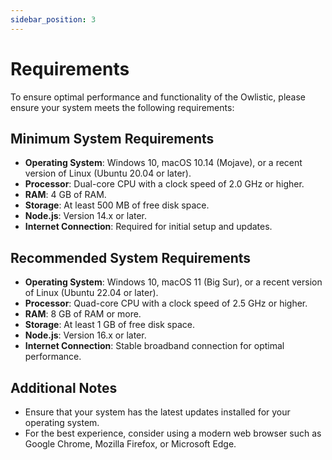 ```yaml
---
sidebar_position: 3
---
```


# Requirements

To ensure optimal performance and functionality of the Owlistic, please ensure your system meets the following requirements:

## Minimum System Requirements

- **Operating System**: Windows 10, macOS 10.14 (Mojave), or a recent version of Linux (Ubuntu 20.04 or later).
- **Processor**: Dual-core CPU with a clock speed of 2.0 GHz or higher.
- **RAM**: 4 GB of RAM.
- **Storage**: At least 500 MB of free disk space.
- **Node.js**: Version 14.x or later.
- **Internet Connection**: Required for initial setup and updates.

## Recommended System Requirements

- **Operating System**: Windows 10, macOS 11 (Big Sur), or a recent version of Linux (Ubuntu 22.04 or later).
- **Processor**: Quad-core CPU with a clock speed of 2.5 GHz or higher.
- **RAM**: 8 GB of RAM or more.
- **Storage**: At least 1 GB of free disk space.
- **Node.js**: Version 16.x or later.
- **Internet Connection**: Stable broadband connection for optimal performance.

## Additional Notes

- Ensure that your system has the latest updates installed for your operating system.
- For the best experience, consider using a modern web browser such as Google Chrome, Mozilla Firefox, or Microsoft Edge.